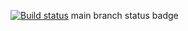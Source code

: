 [![Build status](https://ci.appveyor.com/api/projects/status/n9427q5hq68ruys4?svg=true)](https://ci.appveyor.com/project/LiBrisk/homeworkjavaauto2ver2)
main branch status badge